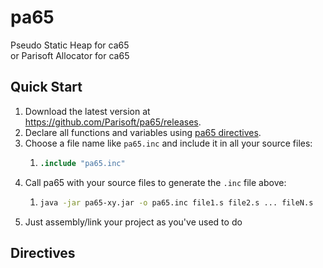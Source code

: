 # pa65
Pseudo Static Heap for ca65<br>
or
Parisoft Allocator for ca65<br>

## Quick Start
1. Download the latest version at https://github.com/Parisoft/pa65/releases.
1. Declare all functions and variables using [pa65 directives](#directives).
1. Choose a file name like `pa65.inc` and include it in all your source files:
   1. ```s
      .include "pa65.inc"
      ```
1. Call pa65 with your source files to generate the `.inc` file above:
   1. ```bash
      java -jar pa65-xy.jar -o pa65.inc file1.s file2.s ... fileN.s
      ```
1. Just assembly/link your project as you've used to do

## Directives
